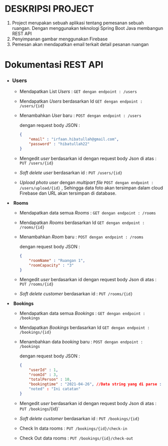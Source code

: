# DESKRIPSI PROJECT

1.  Project merupakan sebuah aplikasi tentang pemesanan sebuah ruangan. Dengan menggunakan teknologi Spring Boot Java membangun REST API
2.  Penyimpanan gambar menggunakan Firebase
3.  Pemesan akan mendapatkan email terkait detail pesanan ruangan



# Dokumentasi REST API



- ### 	Users

  - Mendapatkan List *Users* : `GET dengan endpoint : /users `

  - Mendapatkan *Users* berdasarkan Id `GET dengan endpoint : /users/{id}`

  - Menambahkan *User* baru : `POST dengan endpoint : /users`

    dengan request body JSON :

    ```json
    {
        "email" : "irfaan.hibatullah@gmail.com",
        "password" : "hibatullah22"
    }
    ```

  - Mengedit *user* berdasarkan id dengan request body Json di atas : `PUT /users/{id}`

  - *Soft delete* *user* berdasarkan id : `PUT /users/{id}`

  - *Upload photo* *user* dengan *multipart file*  `POST dengan endpoint : /users/upload/{id}` , Sehingga data foto akan tersimpan dalam cloud Firebase dan URL akan tersimpan di database.

- ​	**Rooms**

  - Mendapatkan data semua *Rooms* : `GET dengan endpoint : /rooms`

  - Mendapatkan *Rooms* berdasarkan Id `GET dengan endpoint : /rooms/{id}`

  - Menambahkan *Room* baru : `POST dengan endpoint : /rooms`

    dengan request body JSON :

    ```json
    {
        "roomName" : "Ruangan 1",
        "roomCapacity" : "3"
    }
    ```

  - Mengedit *user* berdasarkan id dengan request body Json di atas : `PUT /rooms/{id}`

  - *Soft delete* *customer* berdasarkan id : `PUT /rooms/{id}`

- ​	**Bookings**

  - Mendapatkan data semua *Bookings* : `GET dengan endpoint : /bookings`

  - Mendapatkan *Bookings* berdasarkan Id `GET dengan endpoint : /bookings/{id}`

  - Menambahkan data *booking* baru : `POST dengan endpoint : /bookings`

    dengan request body JSON :

    ```json
    {
        "userId" : 1,
        "roomId" : 3,
        "totalPerson" : 10,
        "bookingtime" : "2021-04-26", //Data string yang di parse : yyyy-MM-dd
        "noted" : "Ini catatan"
    }
    ```

  - Mengedit *user* berdasarkan id dengan request body Json di atas : `PUT /bookings`/{id}`

  - *Soft delete* *customer* berdasarkan id : `PUT /bookings/{id}`

  - Check In data rooms : `PUT /bookings/{id}/check-in`

  - Check Out data rooms : `PUT /bookings/{id}/check-out`


